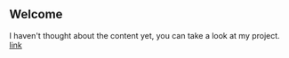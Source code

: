 ## Welcome

I haven't thought about the content yet, you can take a look at my project.  
[link](https://github.com/TBuddha)
